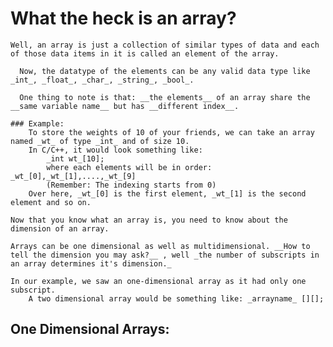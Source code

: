 # What the heck is an array?
    Well, an array is just a collection of similar types of data and each of those data items in it is called an element of the array.
    
      Now, the datatype of the elements can be any valid data type like _int_, _float_, _char_, _string_, _bool_.
    
      One thing to note is that: __the elements__ of an array share the __same variable name__ but has __different index__.
    
    ### Example:
        To store the weights of 10 of your friends, we can take an array named _wt_ of type _int_ and of size 10.
        In C/C++, it would look something like:
            _int wt_[10];
            where each elements will be in order: _wt_[0],_wt_[1],....,_wt_[9]
            (Remember: The indexing starts from 0)
        Over here, _wt_[0] is the first element, _wt_[1] is the second element and so on.
    
    Now that you know what an array is, you need to know about the dimension of an array. 
    
    Arrays can be one dimensional as well as multidimensional. __How to tell the dimension you may ask?__ , well _the number of subscripts in an array determines it's dimension._ 
    
    In our example, we saw an one-dimensional array as it had only one subscript.
        A two dimensional array would be something like: _arrayname_ [][];
    
    
## One Dimensional Arrays:
    
    
